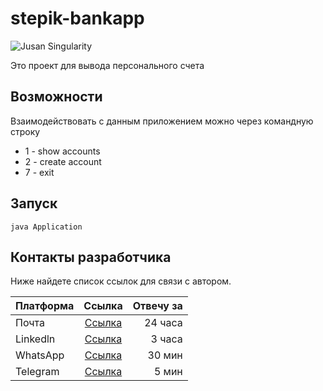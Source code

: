 # stepik-bankapp
![Jusan Singularity](https://ucarecdn.com/02b8ff49-8f2b-4ce9-be84-7d4bdc6b9b67/)

Это проект для вывода персонального счета 

## Возможности

Взаимодействовать с данным приложением можно через командную строку

- 1 - show accounts
- 2 - create account
- 7 - exit

## Запуск

    java Application


## Контакты разработчика

Ниже найдете список ссылок для связи с автором.

| Платформа    | Ссылка                      | Отвечу за |
| -------------|:---------------------------:|----------:|
| Почта        | [Ссылка](https://hexlet.io) | 24 часа   |
| Linkedln     | [Ссылка](https://hexlet.io) | 3 часа    |
| WhatsApp     | [Ссылка](https://hexlet.io) | 30 мин    |
| Telegram     | [Ссылка](https://hexlet.io) | 5 мин     |